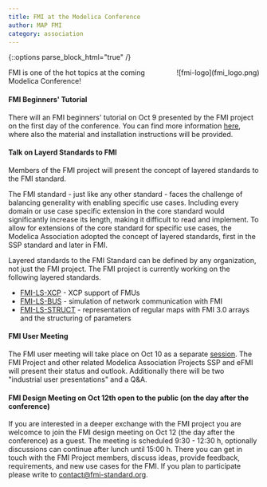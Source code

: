 ```yaml
---
title: FMI at the Modelica Conference
author: MAP FMI
category: association
---
```


{::options parse_block_html="true" /}

<div style="float: right">
![fmi-logo](fmi_logo.png)
</div>

FMI is one of the hot topics at the coming Modelica Conference!

#### FMI Beginners' Tutorial

There will an FMI beginners' tutorial on Oct 9 presented by the FMI project on the first day of the conference. 
You can find more information [here](https://www.conftool.com/modelica2023/index.php?page=browseSessions&form_session=5), where also the material and installation instructions will be provided.

#### Talk on Layerd Standards to FMI

Members of the FMI project will present the concept of layered standards to the FMI standard.

The FMI standard - just like any other standard - faces the challenge of balancing generality with enabling specific use cases. 
Including every domain or use case specific extension in the core standard would significantly increase its length, making it difficult to read and implement.
To allow for extensions of the core standard for specific use cases, the Modelica Association adopted the concept of layered standards, first in the SSP standard and later in FMI.

Layered standards to the FMI Standard can be defined by any organization, not just the FMI project.
The FMI project is currently working on the following layered standards.

* [FMI-LS-XCP](https://github.com/modelica/fmi-ls-xcp) - XCP support of FMUs
* [FMI-LS-BUS](https://github.com/modelica/fmi-ls-bus) - simulation of network communication with FMI
* [FMI-LS-STRUCT](https://github.com/modelica/fmi-ls-struct) - representation of regular maps with FMI 3.0 arrays and the structuring of parameters

#### FMI User Meeting

The FMI user meeting will take place on Oct 10 as a separate [session](https://www.conftool.com/modelica2023/index.php?page=browseSessions&form_session=22).
The FMI Project and other related Modelica Association Projects SSP and eFMI will present their status and outlook.
Additionally there will be two "industrial user presentations" and a Q&A.

#### FMI Design Meeting on Oct 12th open to the public (on the day after the conference)

If you are interested in a deeper exchange with the FMI project you are welcomce to join the FMI design meeting on Oct 12 (the day after the conference) as a guest. The meeting is scheduled 9:30 - 12:30 h, optionally discussions can continue after lunch until 15:00 h.
There you can get in touch with the FMI Project members, discuss ideas, provide feedback, requirements, and new use cases for the FMI.
If you plan to participate please write to [contact@fmi-standard.org](mailto:contact@fmi-standard.org).
